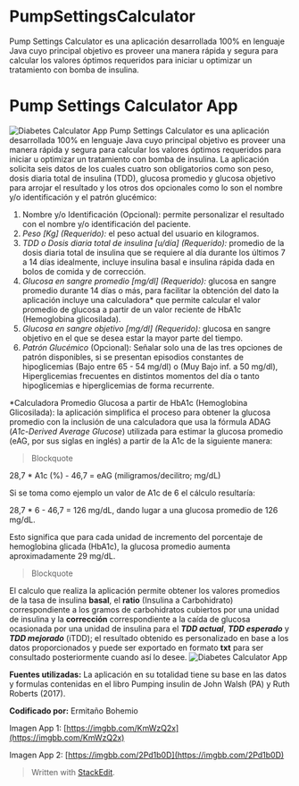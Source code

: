 # PumpSettingsCalculator
Pump Settings Calculator es una aplicación desarrollada 100% en lenguaje Java cuyo principal objetivo es proveer una manera rápida y segura para calcular los valores óptimos requeridos para iniciar u optimizar un tratamiento con bomba de insulina.

# Pump Settings Calculator App

![Diabetes Calculator App](https://i.ibb.co/25dYLv3/Captura-Diabetes-Calculator-App-1.png%22%20alt=%22Captura-Diabetes-Calculator-App-1)
Pump Settings Calculator es una aplicación desarrollada 100% en lenguaje Java cuyo principal objetivo es proveer una manera rápida y segura para calcular los valores óptimos requeridos para iniciar u optimizar un tratamiento con bomba de insulina. La aplicación solicita seis datos de los cuales cuatro son obligatorios como son peso, dosis diaria total de insulina (TDD), glucosa promedio y glucosa objetivo para arrojar el resultado y los otros dos opcionales como lo son el nombre y/o identificación y el patrón glucémico: 

 1. Nombre y/o Identificación (Opcional): permite personalizar el resultado con el nombre y/o identificación del paciente.
 2. *Peso [Kg] (Requerido):* el peso actual del usuario en kilogramos.
 3. *TDD o Dosis diaria total de insulina [u/día] *(Requerido)*:* promedio de la dosis diaria total de insulina que se requiere al día durante los últimos 7 a 14 días idealmente, incluye insulina basal e insulina rápida dada en bolos de comida y de corrección.
 4. *Glucosa en sangre promedio [mg/dl] *(Requerido)*:* glucosa en sangre promedio durante 14 días o más, para facilitar la obtención del dato la aplicación incluye una calculadora* que permite calcular el valor promedio de glucosa a partir de un valor reciente de HbA1c (Hemoglobina glicosilada).
 5. *Glucosa en sangre objetivo [mg/dl] *(Requerido)*:* glucosa en sangre objetivo en el que se desea estar la mayor parte del tiempo.
 6. *Patrón Glucémico* (Opcional): Señalar solo una de las tres opciones de patrón disponibles, si se presentan episodios constantes de hipoglicemias (Bajo entre 65 - 54 mg/dl) o (Muy Bajo inf. a 50 mg/dl), Hiperglicemias frecuentes en distintos momentos del día o tanto hipoglicemias e hiperglicemias de forma recurrente.

*Calculadora Promedio Glucosa a partir de HbA1c (Hemoglobina Glicosilada): la aplicación simplifica el proceso para obtener la glucosa promedio con la inclusión de una calculadora que usa la fórmula ADAG (_A1c-Derived Average Glucose_) utilizada para estimar la glucosa promedio (eAG, por sus siglas en inglés) a partir de la A1c de la siguiente manera:

> Blockquote

28,7 * A1c (%) - 46,7 = eAG (miligramos/decilitro; mg/dL)

Si se toma como ejemplo un valor de A1c de 6 el cálculo resultaría:

28,7 * 6 - 46,7 = 126 mg/dL, dando lugar a una glucosa promedio de 126 mg/dL.

Esto significa que para cada unidad de incremento del porcentaje de hemoglobina glicada (HbA1c), la glucosa promedio aumenta aproximadamente 29 mg/dL.

> Blockquote

El calculo que realiza la aplicación permite obtener los valores promedios de la tasa de insulina **basal**, el **ratio** (Insulina a Carbohidrato) correspondiente a los gramos de carbohidratos cubiertos por una unidad de insulina y la **corrección** correspondiente a la caída de glucosa ocasionada por una unidad de insulina para el ***TDD actual***, ***TDD esperado*** y ***TDD mejorado*** (iTDD); el resultado obtenido es personalizado en base a los datos proporcionados y puede ser exportado en formato **txt** para ser consultado posteriormente cuando así lo desee.
![Diabetes Calculator App](https://i.ibb.co/1KTtSYD/Captura-Diabetes-Calculator-App-2.png)

**Fuentes utilizadas:**
La aplicación en su totalidad tiene su base en las datos  y formulas contenidas en el libro Pumping insulin de John Walsh (PA) y Ruth Roberts (2017).

**Codificado por:**
Ermitaño Bohemio

Imagen App 1: [https://imgbb.com/KmWzQ2x](https://imgbb.com/KmWzQ2x)

Imagen App 2: [https://imgbb.com/2Pd1b0D](https://imgbb.com/2Pd1b0D)
> Written with [StackEdit](https://stackedit.io/).
